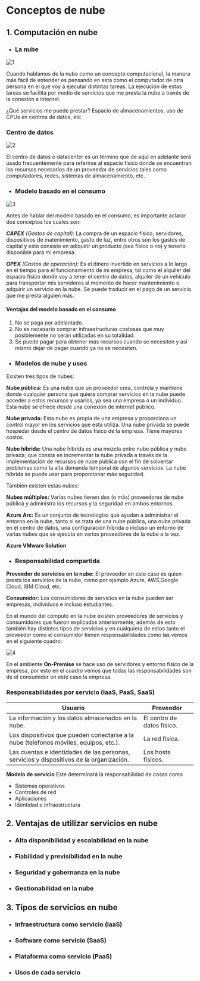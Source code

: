 # Conceptos de nube


## 1. Computación en nube

- ### La nube
 ![1](https://github.com/datalytics-mejorcondatos/AZ900-Azure-Fundamentals/blob/Develop/Material/1.%20Descripci%C3%B3n%20de%20los%20conceptos%20de%20nube/Imagenes/1.jpg)

Cuando hablamos de la nube como un concepto computacional, la manera más fácil de entender es pensando en esta como el computador de otra persona en el que voy a ejecutar distintas tareas. La ejecución de estas tareas se facilita por medio de servicios que me presta la nube a través de la conexión a internet.  

¿Qué servicios me puede prestar? Espacio de almacenamientos, uso de CPUs en centros de datos, etc.

### Centro de datos 
![2](https://github.com/datalytics-mejorcondatos/AZ900-Azure-Fundamentals/blob/Develop/Material/1.%20Descripci%C3%B3n%20de%20los%20conceptos%20de%20nube/Imagenes/2.png)

El centro de datos o datacenter es un término que de aquí en adelante será usado frecuentemente para referirse al espacio físico donde se encuentran los recursos necesarios de un proveedor de servicios tales como computadores, redes, sistemas de almacenamiento, etc. 

- ### Modelo basado en el consumo
![3](https://github.com/datalytics-mejorcondatos/AZ900-Azure-Fundamentals/blob/Develop/Material/1.%20Descripci%C3%B3n%20de%20los%20conceptos%20de%20nube/Imagenes/3.jpg)

Antes de hablar del modelo basado en el consumo, es importante aclarar dos conceptos los cuales son:

***CAPEX** (Gastos de capital):* La compra de un espacio físico, servidores, dispositivos de matenimiento, gasto de luz, entre otros son los gastos de capital y esto consiste en adiquirir un producto (sea físico o no) y tenerlo disponible para mi empresa.

***OPEX** (Gastos de operación):* Es el dinero invertido en servicios a lo largo en el tiempo para el funcionamiento de mi empresa, tal como el alquiler del espacio físico donde voy a tener el centro de datos, alquiler de un vehículo para transportar mis servidores al momento de hacer mantenimiento o adquirir un servicio en la nube. Se puede traducir en el pago de un servicio que me presta alguien más. 

#### Ventajas del modelo basado en el consumo 
1. No se paga por adelantado. 
2. No es necesario comprar infraestructuras costosas que muy posiblemente no serán utilizadas en su totalidad.
3. Se puede pagar para obtener más recursos cuando se necesiten y así mismo dejar de pagar cuando ya no se necesiten.

- ### Modelos de nube y usos 
Existen tres tipos de nubes:

**Nube pública:** Es una nube que un proveedor crea, controla y mantiene donde cualquier persona que quiera comprar servicios en la nube puede acceder a estos recursos y usarlos, ya sea una empresa o un individuo. Esta nube se ofrece desde una conexión de internet público.


**Nube privada:** Esta nube es propia de una empresa y proporciona un control mayor en los servicios que esta utiliza. Una nube privada se puede hospedar desde el centro de datos físico de la empresa. Tiene mayores costos. 

**Nube híbrida:** Una nube híbrida es una mezcla entre nube pública y nube privada, que consta en incrementar la nube privada a través de la implementación de recursos de nube pública con el fin de solventar problemas como la alta demanda temporal de algunos servicios. La nube híbrida se puede usar para proporcionar más seguridad. 

También existen estas nubes:

**Nubes múltiples:** Varias nubes tienen dos (o más) proveedores de nube pública y administra los recursos y la seguridad en ambos entornos. 

**Azure Arc:** Es un conjunto de tecnologías que ayudan a administrar el entorno en la nube, tanto si se trata de una nube pública, una nube privada en el centro de datos, una configuración híbrida o incluso un entorno de varias nubes que se ejecuta en varios proveedores de la nube a la vez. 

**Azure VMware Solution** 

- ### Responsabilidad compartida

**Proveedor de servicios en la nube:** El proveedor en este caso es quien presta los servicios de la nube, como por ejemplo Azure, AWS,Google Cloud, IBM Cloud, etc. 

**Consumidor:** Los consumidores de servicios en la nube pueden ser empresas, individuos e incluso estudiantes.

En el mundo del cómputo en la nube existen proveedores de servicios y consumidores que fueron explicados anteriormente, además de esto también hay distintos tipos de servicios y en cualquiera de estos tanto el proveedor como el consumidor tienen responsabilidades como las vemos en el siguiente cuadro:

![4](https://github.com/datalytics-mejorcondatos/AZ900-Azure-Fundamentals/blob/Develop/Material/1.%20Descripci%C3%B3n%20de%20los%20conceptos%20de%20nube/Imagenes/4.png)

En el ambiente **On-Premise** se hace uso de servidores y entorno físico de la empresa, por esto en el cuadro vemos que todas las responsabilidades son de el consumidor en este caso la empresa. 


### Responsabilidades por servicio (IaaS, PaaS, SaaS)

 | Usuario | Proveedor |
 |---|---|
 | La información y los datos almacenados en la nube. | El centro de datos físico. |
 | Los dispositivos que pueden conectarse a la nube (teléfonos móviles, equipos, etc.). | La red física. |
 | Las cuentas e identidades de las personas, servicios y dispositivos de la organización. | Los hosts físicos. |

**Modelo de servicio** Este determinará la responsabilidad de cosas como
- Sistemas operativos 
- Controles de red 
- Aplicaciones
- Identidad e infraestructura 

## 2. Ventajas de utilizar servicios en nube

- ### Alta disponibilidad y escalabilidad en la nube

- ### Fiabilidad y previsibilidad en la nube

- ### Seguridad y gobernanza en la nube

- ### Gestionabilidad en la nube

## 3. Tipos de servicios en nube

- ### Infraestructura como servicio (IaaS)

- ### Software como servicio (SaaS)

- ### Plataforma como servicio (PaaS)

- ### Usos de cada servicio
